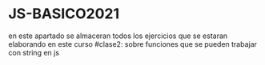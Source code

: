 # JS-BASICO2021
en este apartado se almaceran todos los ejercicios que se estaran elaborando en este curso
#clase2: sobre funciones que se pueden trabajar con string en js
